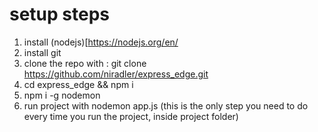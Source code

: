 # setup steps
1. install (nodejs)[https://nodejs.org/en/
2. install git 
3. clone the repo with : git clone https://github.com/niradler/express_edge.git
4. cd express_edge && npm i
5. npm i -g nodemon
6. run project with nodemon app.js (this is the only step you need to do every time you run the project, inside project folder)
